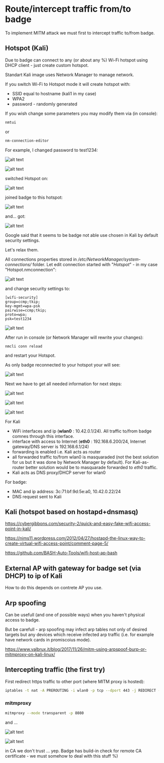 # Route/intercept traffic from/to badge

To implement MITM attack we must first to intercept traffic to/from badge.

## Hotspot (Kali)
Due to badge can connect to any (or about any %) Wi-Fi hotspot using DHCP client - just create custom hotspot.

Standart Kali image uses Network Manager to manage network.

If you switch Wi-Fi to Hotspot mode it will create hotspot with:

* SSID equal to hostname (kali1 in my case)
* WPA2 
* password - randomly generated

If you wish change some parameters you may modify them via (in console):

```bash
nmtui
```
or

```bash
nm-connection-editor
```

For example, I changed password to test1234:

![alt text](img/02.png "")

![alt text](img/03.png "")

switched Hotspot on:

![alt text](img/04.png "")

joined badge to this hotspot:

![alt text](img/05.png "")

and... got:

![alt text](img/06.png "")
 

Google said that it seems to be badge not able use chosen in Kali by default security settings.

Let's relax them.

All connections properties stored in */etc/NetworkManager/system-connections/* folder. Let edit connection started with "*Hotspot*" - in my case "Hotspot.nmconnection":

![alt text](img/07.png "")

and change security settings to:

```
[wifi-security]
group=ccmp;tkip;
key-mgmt=wpa-psk
pairwise=ccmp;tkip;
proto=wpa;
psk=test1234
```

![alt text](img/08.png "")


After run in console (or Network Manager will rewrite your changes):

```
nmcli conn reload
```

and restart your Hotspot.

As only badge reconnected to your hotspot your will see:

![alt text](img/09.png "")

Next we have to get all needed information for next steps:

![alt text](img/10.png "")

![alt text](img/11.png "")

![alt text](img/12.png "")


For Kali
* WiFi interfaces and ip (**wlan0** : 10.42.0.1/24). All traffic to/from badge comnes through this interface.
* interface with access to Internet (**eth0** : 192.168.6.200/24, Internet gateway/DNS server is 192.168.6.1/24)
* forwarding is enabled i.e. Kali acts as router
* all forwarded traffic to/from wlan0 is masquaraded (not the best solution for us but it was done by Network Manager by default). For Kali-as-router better solution would be to masquarade forwarded to *eth0* traffic.
* Kali acts as DNS proxy/DHCP server for wlan0

For badge:
* MAC and ip address: 3c:71:bf:9d:5e:a0, 10.42.0.22/24
* DNS request sent to Kali


## Kali (hotspot based on hostapd+dnsmasq)

https://cybergibbons.com/security-2/quick-and-easy-fake-wifi-access-point-in-kali/

https://nims11.wordpress.com/2012/04/27/hostapd-the-linux-way-to-create-virtual-wifi-access-point/comment-page-5/

https://github.com/BASH-Auto-Tools/wifi-host-ap-bash

## External AP with gateway for badge set (via DHCP) to ip of Kali 
How to do this depends on contrete AP you use.

## Arp spoofing 
Can be usefull (and one of possible ways) when you haven't physical access to badge.

But be carefull - arp spoofing may infect arp tables not only of desired targets but any devices which receive infected arp traffic (i.e. for example have network cards in promiscoius 
mode).

https://www.valbrux.it/blog/2017/11/26/mitm-using-arpspoof-burp-or-mitmproxy-on-kali-linux/

## Intercepting traffic (the first try)

First redirect https traffic to other port (where MITM proxy is hosted):

```bash
iptables -t nat -A PREROUTING -i wlan0 -p tcp --dport 443 -j REDIRECT --to-port 8080
```

### mitmproxy

```bash
mitmproxy --mode transparent -p 8080
```
and ...

![alt text](img/13.png "")

![alt text](img/14.png "")


in CA we don't trust ... 
yep.
Badge has build-in check for remote CA certificate - we must somehow to deal with this stuff %)